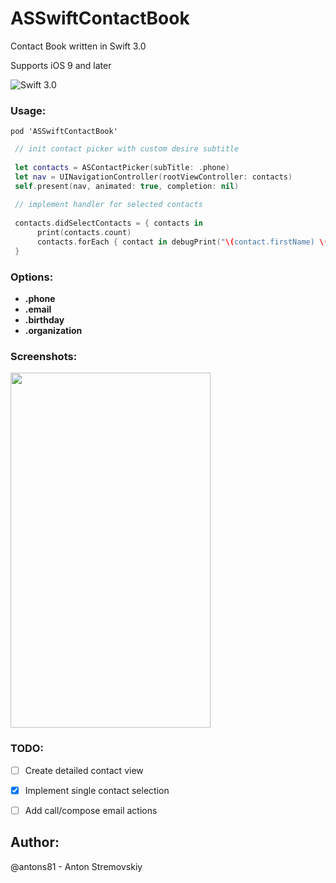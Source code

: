
# ASSwiftContactBook
Contact Book written in Swift 3.0

Supports iOS 9 and later

![Swift 3.0](https://img.shields.io/badge/Swift-3.0-green.svg?style=flat)

### Usage:
```
pod 'ASSwiftContactBook'
```


```swift
 // init contact picker with custom desire subtitle
 
 let contacts = ASContactPicker(subTitle: .phone)
 let nav = UINavigationController(rootViewController: contacts)
 self.present(nav, animated: true, completion: nil)
 
 // implement handler for selected contacts
 
 contacts.didSelectContacts = { contacts in
      print(contacts.count)
      contacts.forEach { contact in debugPrint("\(contact.firstName) \(contact.lastName)") }
 }

```

### Options:
- **.phone**
- **.email**
- **.birthday**
- **.organization**

### Screenshots:
<img src="https://preview.ibb.co/nxkAq5/Simulator_Screen_Shot_Jul_1_2017_10_08_52.png" width="320" height="568">



### TODO:

- [ ] Create detailed contact view
- [x] Implement single contact selection
- [ ] Add call/compose email actions


## Author:
@antons81 - Anton Stremovskiy
